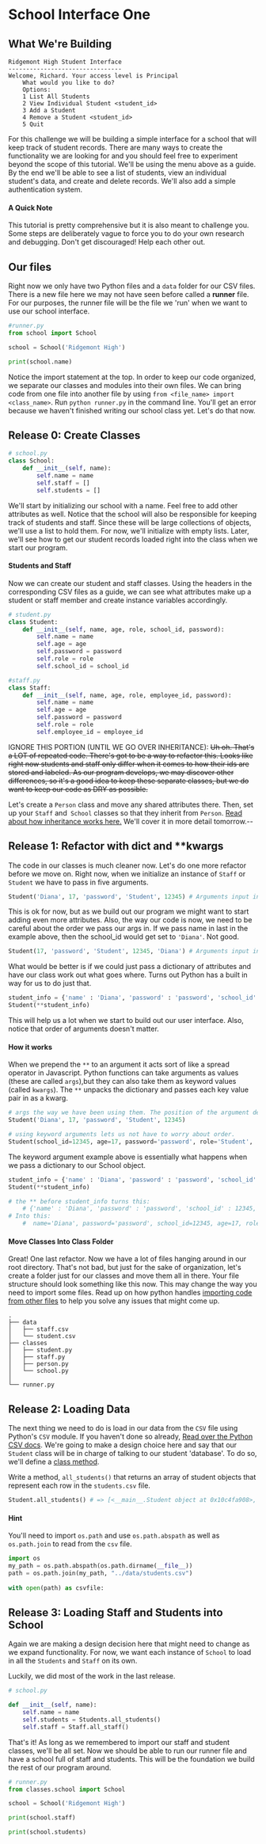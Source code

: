 # School Interface One

## What We're Building
```
Ridgemont High Student Interface 
--------------------------------
Welcome, Richard. Your access level is Principal
    What would you like to do?
    Options:
    1 List All Students
    2 View Individual Student <student_id>
    3 Add a Student
    4 Remove a Student <student_id>
    5 Quit
```

For this challenge we will be building a simple interface for a school that will keep track of student records. There are many ways to create the functionality we are looking for and you should feel free to experiment beyond the scope of this tutorial. We'll be using the menu above as a guide. By the end we'll be able to see a list of students, view an individual student's data, and create and delete records. We'll also add a simple authentication system. 

#### A Quick Note
This tutorial is pretty comprehensive but it is also meant to challenge you. Some steps are deliberately vague to force you to do your own research and debugging. Don't get discouraged! Help each other out. 

## Our files 

Right now we only have two Python files and a `data` folder for our CSV files. There is a new file here we may not have seen before called a **runner** file. For our purposes, the runner file will be the file we 'run' when we want to use our school interface. 

```Python 
#runner.py
from school import School  

school = School('Ridgemont High') 

print(school.name)
```
Notice the import statement at the top. In order to keep our code organized, we separate our classes and modules into their own files. We can bring code from one file into another file by using `from <file_name> import <class_name>`. Run `python runner.py` in the command line. You'll get an error because we haven't finished writing our school class yet. Let's do that now. 


## Release 0: Create Classes

```Python
# school.py
class School:
    def __init__(self, name):
        self.name = name
        self.staff = []
        self.students = []
```
We'll start by initializing our school with a name. Feel free to add other attributes as well. Notice that the school will also be responsible for keeping track of students and staff. Since these will be large collections of objects, we'll use a list to hold them. For now, we'll initialize with empty lists. Later, we'll see how to get our student records loaded right into the class when we start our program. 

#### Students and Staff
Now we can create our student and staff classes. Using the headers in the corresponding CSV files as a guide, we can see what attributes make up a student or staff member and create instance variables accordingly. 


```Python 
# student.py
class Student:
    def __init__(self, name, age, role, school_id, password):
        self.name = name 
        self.age = age         
        self.password = password
        self.role = role
        self.school_id = school_id
```
```python
#staff.py
class Staff:
    def __init__(self, name, age, role, employee_id, password):
        self.name = name 
        self.age = age         
        self.password = password
        self.role = role
        self.employee_id = employee_id
```

IGNORE THIS PORTION (UNTIL WE GO OVER INHERITANCE): ~~Uh oh. That's a LOT of repeated code. There's got to be a way to refactor this. Looks like right now students and staff only differ when it comes to how their ids are stored and labeled. As our program develops, we may discover other differences, so it's a good idea to keep these separate classes, but we do want to keep our code as DRY as possible.~~ 

Let's create a `Person` class and move any shared attributes there. Then, set up your `Staff` and` School` classes so that they inherit from `Person`. [Read about how inheritance works here.](https://www.python-course.eu/python3_inheritance.php) We'll cover it in more detail tomorrow.--


## Release 1: Refactor with dict and **kwargs

The code in our classes is much cleaner now. Let's do one more refactor before we move on. Right now, when we initialize an instance of `Staff` or `Student` we have to pass in five arguments.

```Python
Student('Diana', 17, 'password', 'Student', 12345) # Arguments input in the correct order
```
This is ok for now, but as we build out our program we might want to start adding even more attributes. Also, the way our code is now, we need to be careful about the order we pass our args in. If we pass name in last in the example above, then the school_id would get set to `'Diana'`. Not good. 

```Python
Student(17, 'password', 'Student', 12345, 'Diana') # Arguments input in the incorrect order
```

What would be better is if we could just pass a dictionary of attributes and have our class work out what goes where. Turns out Python has a built in way for us to do just that. 

```python 
student_info = {'name' : 'Diana', 'password' : 'password', 'school_id' : 12345, 'age' : 17, 'role' : 'Student'}
Student(**student_info)
```

This will help us a lot when we start to build out our user interface. Also, notice that order of arguments doesn't matter. 

#### How it works 
When we prepend the `**` to an argument it acts sort of like a spread operator in Javascript. Python functions can take arguments as values (these are called `args`),but they can also take them as keyword values (called `kwargs`). The `**` unpacks the dictionary and passes each key value pair in as a kwarg. 

```Python
# args the way we have been using them. The position of the argument determines what variable the value gets assigned to. 
Student('Diana', 17, 'password', 'Student', 12345)

# using keyword arguments lets us not have to worry about order. 
Student(school_id=12345, age=17, password='password', role='Student',  name='Diana')

```

The keyword argument example above is essentially what happens when we pass a dictionary to our School object. 

```Python 
student_info = {'name' : 'Diana', 'password' : 'password', 'school_id' : 12345, 'age' : 17, 'role' : 'Student'}
Student(**student_info)

# the ** before student_info turns this: 
    # {'name' : 'Diana', 'password' : 'password', 'school_id' : 12345, 'age' : 17, 'role' : 'Student'}
# Into this:
    #  name='Diana', password='password', school_id=12345, age=17, role='Student'

```
#### Move Classes Into Class Folder

Great! One last refactor. Now we have a lot of files hanging around in our root directory. That's not bad, but just for the sake of organization, let's create a folder just for our classes and move them all in there. Your file structure should look something like this now. This may change the way you need to import some files. Read up on how python handles [importing code from other files](https://www.blog.pythonlibrary.org/2016/03/01/python-101-all-about-imports/) to help you solve any issues that might come up. 
```
.
├── data                    
│   ├── staff.csv         
│   └── student.csv                
├── classes                  
│   ├── student.py         
│   ├── staff.py         
│   ├── person.py         
│   └── school.py 
│               
└── runner.py 
```

## Release 2: Loading Data
The next thing we need to do is load in our data from the `CSV` file using Python's `CSV` module. If you haven't done so already, [Read over the Python CSV docs](https://docs.python.org/3/library/csv.html). 
We're going to make a design choice here and say that our `Student` class will be in charge of talking to our student 'database'. To do so, we'll define a [class method](https://realpython.com/instance-class-and-static-methods-demystified/#static-methods). 

Write a method, `all_students()` that returns an array of student objects that represent each row in the `students.csv` file. 

```Python
Student.all_students() # => [<__main__.Student object at 0x10c4fa908>, <__main__.Student object at 0x10c4faa58>, <__main__.Student object at 0x10c4faba8>, <__main__.Student object at 0x10c4facf8>, <__main__.Student object at 0x10c4fae48>, <__main__.Student object at 0x10c4faf98>]
```
#### Hint 
You'll need to import `os.path` and use `os.path.abspath` as well as `os.path.join` to read from the `csv` file. 

```Python
import os
my_path = os.path.abspath(os.path.dirname(__file__))
path = os.path.join(my_path, "../data/students.csv")
    
with open(path) as csvfile:

```

## Release 3: Loading Staff and Students into School
Again we are making a design decision here that might need to change as we expand functionality. For now, we want each instance of `School` to load in all the `Students` and `Staff` on its own. 

Luckily, we did most of the work in the last release. 

```Python
# school.py

def __init__(self, name):
    self.name = name   
    self.students = Students.all_students() 
    self.staff = Staff.all_staff()
```
That's it! As long as we remembered to import our staff and student classes, we'll be all set. Now we should be able to run our runner file and have a school full of staff and students. This will be the foundation we build the rest of our program around. 

```Python 
# runner.py 
from classes.school import School 

school = School('Ridgemont High') 

print(school.staff) 

print(school.students)
```


